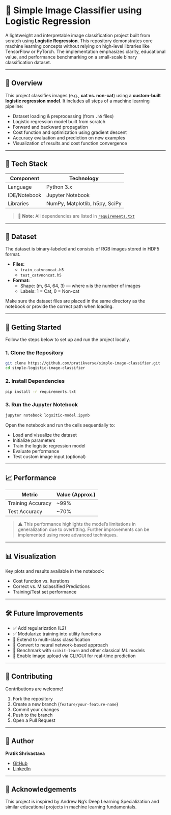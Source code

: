 
# 🧠 Simple Image Classifier using Logistic Regression

A lightweight and interpretable image classification project built from scratch using **Logistic Regression**. This repository demonstrates core machine learning concepts without relying on high-level libraries like TensorFlow or PyTorch. The implementation emphasizes clarity, educational value, and performance benchmarking on a small-scale binary classification dataset.

---

## 📌 Overview

This project classifies images (e.g., **cat vs. non-cat**) using a **custom-built logistic regression model**. It includes all steps of a machine learning pipeline:

- Dataset loading & preprocessing (from `.h5` files)
- Logistic regression model built from scratch
- Forward and backward propagation
- Cost function and optimization using gradient descent
- Accuracy evaluation and prediction on new examples
- Visualization of results and cost function convergence

---

## 🧰 Tech Stack

| Component        | Technology         |
|------------------|--------------------|
| Language         | Python 3.x         |
| IDE/Notebook     | Jupyter Notebook   |
| Libraries        | NumPy, Matplotlib, h5py, SciPy |

> 📁 **Note:** All dependencies are listed in [`requirements.txt`](./requirements.txt)

---

## 📂 Dataset

The dataset is binary-labeled and consists of RGB images stored in HDF5 format.

- **Files:**  
  - `train_catvnoncat.h5`  
  - `test_catvnoncat.h5`
- **Format:**  
  - Shape: (m, 64, 64, 3) — where `m` is the number of images  
  - Labels: 1 = Cat, 0 = Non-cat

Make sure the dataset files are placed in the same directory as the notebook or provide the correct path when loading.

---

## 🚀 Getting Started

Follow the steps below to set up and run the project locally.

### 1. Clone the Repository

```bash
git clone https://github.com/pratikverse/simple-image-classifier.git
cd simple-logistic-image-classifier
```

### 2. Install Dependencies

```bash
pip install -r requirements.txt
```

### 3. Run the Jupyter Notebook

```bash
jupyter notebook logsitic-model.ipynb
```

Open the notebook and run the cells sequentially to:

- Load and visualize the dataset
- Initialize parameters
- Train the logistic regression model
- Evaluate performance
- Test custom image input (optional)

---

## 📈 Performance

| Metric              | Value (Approx.) |
|---------------------|-----------------|
| Training Accuracy   | ~99%            |
| Test Accuracy       | ~70%            |

> ⚠️ This performance highlights the model’s limitations in generalization due to overfitting. Further improvements can be implemented using more advanced techniques.

---

## 📊 Visualization

Key plots and results available in the notebook:

- Cost function vs. Iterations
- Correct vs. Misclassified Predictions
- Training/Test set performance

---

## 🛠️ Future Improvements

- ✅ Add regularization (L2)
- ✅ Modularize training into utility functions
- 🔄 Extend to multi-class classification
- 🔄 Convert to neural network-based approach
- 🔄 Benchmark with `scikit-learn` and other classical ML models
- 🔄 Enable image upload via CLI/GUI for real-time prediction

---

## 🤝 Contributing

Contributions are welcome!

1. Fork the repository
2. Create a new branch (`feature/your-feature-name`)
3. Commit your changes
4. Push to the branch
5. Open a Pull Request

---

## 👤 Author

**Pratik Shrivastava**

- [GitHub](https://github.com/pratikverse)
- [LinkedIn](https://www.linkedin.com/in/pratikshrivastava19/)

---

## 🙏 Acknowledgements

This project is inspired by Andrew Ng’s Deep Learning Specialization and similar educational projects in machine learning fundamentals.
